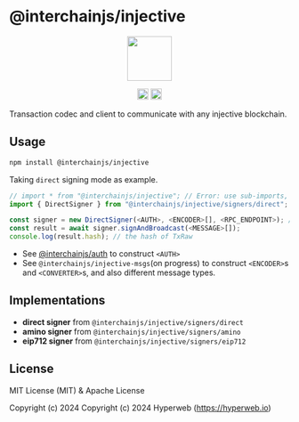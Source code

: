 # @interchainjs/injective

<p align="center">
  <img src="https://user-images.githubusercontent.com/545047/188804067-28e67e5e-0214-4449-ab04-2e0c564a6885.svg" width="80">
</p>

<p align="center" width="100%">
  <!-- <a href="https://github.com/hyperweb-io/interchainjs/actions/workflows/run-tests.yaml">
    <img height="20" src="https://github.com/hyperweb-io/interchainjs/actions/workflows/run-tests.yaml/badge.svg" />
  </a> -->
   <a href="https://github.com/hyperweb-io/interchainjs/blob/main/LICENSE-MIT"><img height="20" src="https://img.shields.io/badge/license-MIT-blue.svg"></a>
   <a href="https://github.com/hyperweb-io/interchainjs/blob/main/LICENSE-Apache"><img height="20" src="https://img.shields.io/badge/license-Apache-blue.svg"></a>
</p>

Transaction codec and client to communicate with any injective blockchain.

## Usage

```sh
npm install @interchainjs/injective
```

Taking `direct` signing mode as example.

```ts
// import * from "@interchainjs/injective"; // Error: use sub-imports, to ensure small app size
import { DirectSigner } from "@interchainjs/injective/signers/direct";

const signer = new DirectSigner(<AUTH>, <ENCODER>[], <RPC_ENDPOINT>); // **ONLY** rpc endpoint is supported for now
const result = await signer.signAndBroadcast(<MESSAGE>[]);
console.log(result.hash); // the hash of TxRaw
```

- See [@interchainjs/auth](/packages/auth/README.md) to construct `<AUTH>`
- See `@interchainjs/injective-msgs`(on progress) to construct `<ENCODER>`s and `<CONVERTER>`s, and also different message types.

## Implementations

- **direct signer** from `@interchainjs/injective/signers/direct`
- **amino signer** from `@interchainjs/injective/signers/amino`
- **eip712 signer** from `@interchainjs/injective/signers/eip712`

## License

MIT License (MIT) & Apache License

Copyright (c) 2024 Copyright (c) 2024 Hyperweb (https://hyperweb.io)
